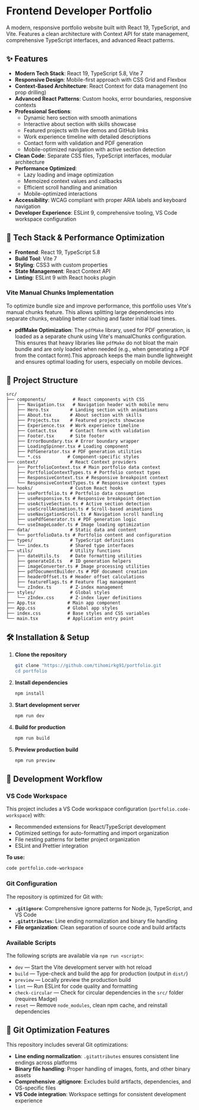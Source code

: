 # Frontend Developer Portfolio

A modern, responsive portfolio website built with React 19, TypeScript, and Vite. Features a clean architecture with Context API for state management, comprehensive TypeScript interfaces, and advanced React patterns.

## ✨ Features

- **Modern Tech Stack**: React 19, TypeScript 5.8, Vite 7
- **Responsive Design**: Mobile-first approach with CSS Grid and Flexbox
- **Context-Based Architecture**: React Context for data management (no prop drilling)
- **Advanced React Patterns**: Custom hooks, error boundaries, responsive contexts
- **Professional Sections**:
  - Dynamic hero section with smooth animations
  - Interactive about section with skills showcase
  - Featured projects with live demos and GitHub links
  - Work experience timeline with detailed descriptions
  - Contact form with validation and PDF generation
  - Mobile-optimized navigation with active section detection
- **Clean Code**: Separate CSS files, TypeScript interfaces, modular architecture
- **Performance Optimized**:
  - Lazy loading and image optimization
  - Memoized context values and callbacks
  - Efficient scroll handling and animation
  - Mobile-optimized interactions
- **Accessibility**: WCAG compliant with proper ARIA labels and keyboard navigation
- **Developer Experience**: ESLint 9, comprehensive tooling, VS Code workspace configuration

## 🚀 Tech Stack & Performance Optimization

- **Frontend**: React 19, TypeScript 5.8
- **Build Tool**: Vite 7
- **Styling**: CSS3 with custom properties
- **State Management**: React Context API
- **Linting**: ESLint 9 with React hooks plugin

### Vite Manual Chunks Implementation

To optimize bundle size and improve performance, this portfolio uses Vite's manual chunks feature. This allows splitting large dependencies into separate chunks, enabling better caching and faster initial load times.

- **pdfMake Optimization**: The `pdfMake` library, used for PDF generation, is loaded as a separate chunk using Vite's manualChunks configuration. This ensures that heavy libraries like `pdfMake` do not bloat the main bundle and are only loaded when needed (e.g., when generating a PDF from the contact form).This approach keeps the main bundle lightweight and ensures optimal loading for users, especially on mobile devices.

## 📁 Project Structure

```
src/
├── components/          # React components with CSS
│   ├── Navigation.tsx   # Navigation header with mobile menu
│   ├── Hero.tsx        # Landing section with animations
│   ├── About.tsx       # About section with skills
│   ├── Projects.tsx    # Featured projects showcase
│   ├── Experience.tsx  # Work experience timeline
│   ├── Contact.tsx     # Contact form with validation
│   ├── Footer.tsx      # Site footer
│   ├── ErrorBoundary.tsx # Error boundary wrapper
│   ├── LoadingSpinner.tsx # Loading component
│   ├── PdfGenerator.tsx # PDF generation utilities
│   └── *.css          # Component-specific styles
├── context/            # React Context providers
│   ├── PortfolioContext.tsx # Main portfolio data context
│   ├── PortfolioContextTypes.ts # Portfolio context types
│   ├── ResponsiveContext.tsx # Responsive breakpoint context
│   └── ResponsiveContextTypes.ts # Responsive context types
├── hooks/              # Custom React hooks
│   ├── usePortfolio.ts # Portfolio data consumption
│   ├── useResponsive.ts # Responsive breakpoint detection
│   ├── useActiveSection.ts # Active section detection
│   ├── useScrollAnimation.ts # Scroll-based animations
│   ├── useNavigationScroll.ts # Navigation scroll handling
│   ├── usePdfGenerator.ts # PDF generation logic
│   └── useImageLoader.ts # Image loading optimization
├── data/               # Static data and content
│   └── portfolioData.ts # Portfolio content and configuration
├── types/              # TypeScript definitions
│   └── index.ts        # Shared type interfaces
├── utils/              # Utility functions
│   ├── dateUtils.ts    # Date formatting utilities
│   ├── generateId.ts   # ID generation helpers
│   ├── imageConverter.ts # Image processing utilities
│   ├── pdfDocumentBuilder.ts # PDF document creation
│   ├── headerOffset.ts # Header offset calculations
│   ├── featureFlags.ts # Feature flag management
│   └── zIndex.ts       # Z-index management
├── styles/             # Global styles
│   └── zIndex.css      # Z-index layer definitions
├── App.tsx            # Main app component
├── App.css            # Global app styles
├── index.css          # Base styles and CSS variables
└── main.tsx           # Application entry point
```

## 🛠️ Installation & Setup

1. **Clone the repository**

   ```bash
   git clone "https://github.com/tihomirkg91/portfolio.git
   cd portfolio
   ```

2. **Install dependencies**

   ```bash
   npm install
   ```

3. **Start development server**

   ```bash
   npm run dev
   ```

4. **Build for production**

   ```bash
   npm run build
   ```

5. **Preview production build**
   ```bash
   npm run preview
   ```

## 🔧 Development Workflow

### VS Code Workspace

This project includes a VS Code workspace configuration (`portfolio.code-workspace`) with:

- Recommended extensions for React/TypeScript development
- Optimized settings for auto-formatting and import organization
- File nesting patterns for better project organization
- ESLint and Prettier integration

**To use:**

```bash
code portfolio.code-workspace
```

### Git Configuration

The repository is optimized for Git with:

- **`.gitignore`**: Comprehensive ignore patterns for Node.js, TypeScript, and VS Code
- **`.gitattributes`**: Line ending normalization and binary file handling
- **File organization**: Clean separation of source code and build artifacts

### Available Scripts

The following scripts are available via `npm run <script>`:

- `dev` — Start the Vite development server with hot reload
- `build` — Type-check and build the app for production (output in `dist/`)
- `preview` — Locally preview the production build
- `lint` — Run ESLint for code quality and formatting
- `check-circular` — Check for circular dependencies in the `src/` folder (requires Madge)
- `reset` — Remove `node_modules`, clean npm cache, and reinstall dependencies

## 🔧 Git Optimization Features

This repository includes several Git optimizations:

- **Line ending normalization**: `.gitattributes` ensures consistent line endings across platforms
- **Binary file handling**: Proper handling of images, fonts, and other binary assets
- **Comprehensive .gitignore**: Excludes build artifacts, dependencies, and OS-specific files
- **VS Code integration**: Workspace settings for consistent development experience
